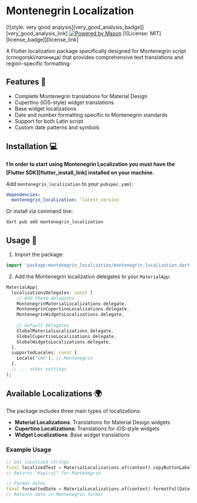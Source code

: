 # Montenegrin Localization

[![style: very good analysis][very_good_analysis_badge]][very_good_analysis_link]
[![Powered by Mason](https://img.shields.io/endpoint?url=https%3A%2F%2Ftinyurl.com%2Fmason-badge)](https://github.com/felangel/mason)
[![License: MIT][license_badge]][license_link]

A Flutter localization package specifically designed for Montenegrin script (crnogorski/латиница) that provides comprehensive text translations and region-specific formatting.

## Features 🎯

- Complete Montenegrin translations for Material Design
- Cupertino (iOS-style) widget translations
- Base widget localizations
- Date and number formatting specific to Montenegrin standards
- Support for both Latin script
- Custom date patterns and symbols

## Installation 💻

**❗ In order to start using Montenegrin Localization you must have the [Flutter SDK][flutter_install_link] installed on your machine.**

Add `montenegrin_localization` to your `pubspec.yaml`:

```yaml
dependencies:
  montenegrin_localization: ^latest_version
```

Or install via command line:

```sh
dart pub add montenegrin_localization
```

## Usage 📖

1. Import the package:

```dart
import 'package:montenegrin_localization/montenegrin_localization.dart';
```

2. Add the Montenegrin localization delegates to your `MaterialApp`:

```dart
MaterialApp(
  localizationsDelegates: const [
    // Add these delegates
    MontenegrinMaterialLocalizations.delegate,
    MontenegrinCupertinoLocalizations.delegate,
    MontenegrinWidgetsLocalizations.delegate,
    
    // Default delegates
    GlobalMaterialLocalizations.delegate,
    GlobalCupertinoLocalizations.delegate,
    GlobalWidgetsLocalizations.delegate,
  ],
  supportedLocales: const [
    Locale('cnr'), // Montenegrin
  ],
  // ... other settings
);
```

## Available Localizations 🌍

The package includes three main types of localizations:

- **Material Localizations**: Translations for Material Design widgets
- **Cupertino Localizations**: Translations for iOS-style widgets
- **Widget Localizations**: Base widget translations

### Example Usage

```dart
// Get localized strings
final localizedText = MaterialLocalizations.of(context).copyButtonLabel;
// Returns "Kopiraj" for Montenegrin

// Format dates
final formattedDate = MaterialLocalizations.of(context).formatFullDate(DateTime.now());
// Returns date in Montenegrin format
```